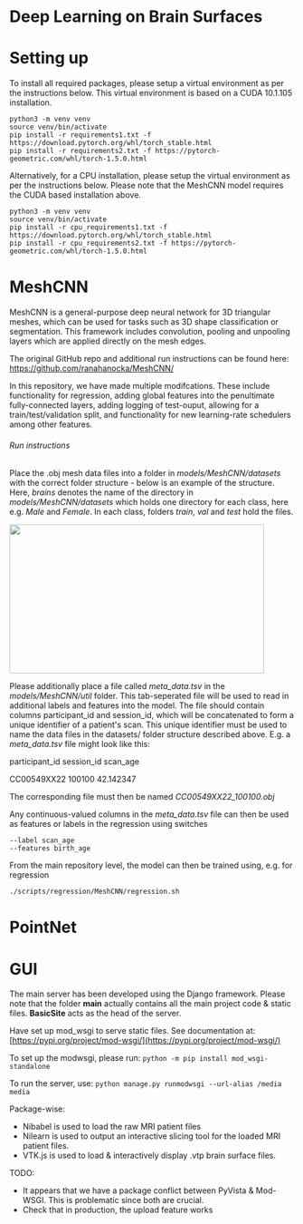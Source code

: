 # Deep Learning on Brain Surfaces

# Setting up
To install all required packages, please setup a virtual environment as per the instructions below. This virtual environment is based on a CUDA 10.1.105 installation.

```
python3 -m venv venv
source venv/bin/activate
pip install -r requirements1.txt -f https://download.pytorch.org/whl/torch_stable.html
pip install -r requirements2.txt -f https://pytorch-geometric.com/whl/torch-1.5.0.html
```

Alternatively, for a CPU installation, please setup the virtual environment as per the instructions below. Please note that the MeshCNN model requires the CUDA based installation above.
```
python3 -m venv venv
source venv/bin/activate
pip install -r cpu_requirements1.txt -f https://download.pytorch.org/whl/torch_stable.html
pip install -r cpu_requirements2.txt -f https://pytorch-geometric.com/whl/torch-1.5.0.html
``` 


# MeshCNN

MeshCNN is a general-purpose deep neural network for 3D triangular meshes, which can be used for tasks such as 3D shape classification or segmentation. 
This framework includes convolution, pooling and unpooling layers which are applied directly on the mesh edges.

The original GitHub repo and additional run instructions can be found here: https://github.com/ranahanocka/MeshCNN/

In this repository, we have made multiple modifcations. These include functionality for regression, adding global features into the penultimate fully-connected layers, adding logging of test-ouput, allowing for a train/test/validation split, and functionality for new learning-rate schedulers among other features.

###### Run instructions

Place the .obj mesh data files into a folder in *models/MeshCNN/datasets* with the correct folder structure - below is an example of the structure. Here, *brains* denotes the name of the directory in *models/MeshCNN/datasets* which holds one directory for each class, here e.g. *Male* and *Female*.
In each class, folders *train*, *val* and *test* hold the files.

<img src="https://gitlab.doc.ic.ac.uk/aw1912/neodeepbrain/-/raw/master/img/meshcnn_data.png" width="450" height="263" />

<!--![MeshCNN dir struct](<src>)-->


<!--Place the data into the data set folder with the correct folder structure. Below is an example of the structure. *brains* denotes the name of the directory -->
<!--![MeshCNN dir struct](https://gitlab.doc.ic.ac.uk/aw1912/deepl_brain_surfaces/-/raw/master/img/meshcnn_data.png)-->

Please additionally place a file called *meta_data.tsv* in the *models/MeshCNN/util* folder. This tab-seperated file will be used to read in additional labels and features into the model.
The file should contain columns participant_id and session_id, which will be concatenated to form a unique identifier of a patient's scan. This unique identifier must be used to name the data files in the datasets/ folder structure described above.
E.g. a *meta_data.tsv* file might look like this:

participant_id	session_id	scan_age

CC00549XX22	100100	42.142347

The corresponding file must then be named
*CC00549XX22_100100.obj*

Any continuous-valued columns in the *meta_data.tsv* file can then be used as features or labels in the regression using switches
```
--label scan_age
--features birth_age
```

From the main repository level, the model can then be trained using, e.g. for regression
```
./scripts/regression/MeshCNN/regression.sh
```



# PointNet

# GUI

The main server has been developed using the Django framework. Please note that the folder **main** actually contains all the main project code & static files. **BasicSite** acts as the head of the server. 

Have set up mod_wsgi to serve static files.
See documentation at: [https://pypi.org/project/mod-wsgi/](https://pypi.org/project/mod-wsgi/)

To set up the modwsgi, please run: 
`python -m pip install mod_wsgi-standalone`

To run the server, use: 
`python manage.py runmodwsgi --url-alias /media media`

Package-wise:

*  Nibabel is used to load the raw MRI patient files
*  Nilearn is used to output an interactive slicing tool for the loaded MRI patient files.
*  VTK.js is used to load & interactively display .vtp brain surface files.


TODO:
*  It appears that we have a package conflict between PyVista & Mod-WSGI. This is problematic since both are crucial.
*  Check that in production, the upload feature works